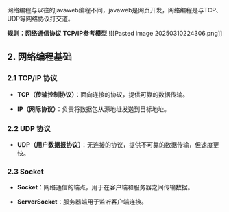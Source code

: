 网络编程与以往的javaweb编程不同，javaweb是网页开发，网络编程是与TCP、UDP等网络协议打交道。

**规则：网络通信协议**
**TCP/IP参考模型**
![[Pasted image 20250310224306.png]]

## **2. 网络编程基础**

### **2.1 TCP/IP 协议**

- **TCP（传输控制协议）**：面向连接的协议，提供可靠的数据传输。
    
- **IP（网际协议）**：负责将数据包从源地址发送到目标地址。
### **2.2 UDP 协议**

- **UDP（用户数据报协议）**：无连接的协议，提供不可靠的数据传输，但速度更快。
### **2.3 Socket**

- **Socket**：网络通信的端点，用于在客户端和服务器之间传输数据。
    
- **ServerSocket**：服务器端用于监听客户端连接。

